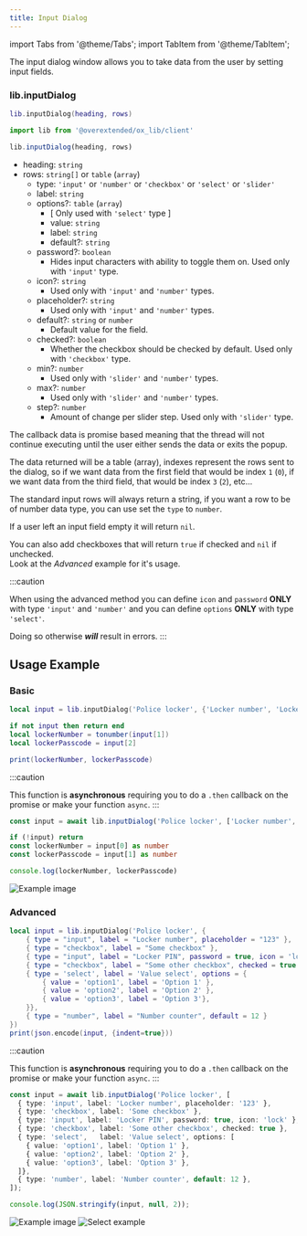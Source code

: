 ```yaml
---
title: Input Dialog
---
```


import Tabs from '@theme/Tabs';
import TabItem from '@theme/TabItem';

The input dialog window allows you to take data from the user
by setting input fields.

### lib.inputDialog

<Tabs>
<TabItem value='Lua'>

```lua
lib.inputDialog(heading, rows)
```
</TabItem>
<TabItem value='JS/TS'>

```ts
import lib from '@overextended/ox_lib/client'

lib.inputDialog(heading, rows)
```
</TabItem>
</Tabs>

* heading: `string`
* rows: `string[]` or `table` (`array`)
  * type: `'input'` or `'number'` or `'checkbox'` or `'select'` or `'slider'`
  * label: `string`
  * options?: `table` (`array`)
    * [ Only used with `'select'` type ]
    * value: `string`
    * label: `string`
    * default?: `string`
  * password?: `boolean`
    * Hides input characters with ability to toggle them on. Used only with `'input'` type.
  * icon?: `string`
    * Used only with `'input'` and `'number'` types.
  * placeholder?: `string`
    * Used only with `'input'` and `'number'` types.
  * default?: `string` or `number`
    * Default value for the field.
  * checked?: `boolean`
    * Whether the checkbox should be checked by default. Used only with `'checkbox'` type.
  * min?: `number`
    * Used only with `'slider'` and `'number'` types.
  * max?: `number`
    * Used only with `'slider'` and `'number'` types.
  * step?: `number`
    * Amount of change per slider step. Used only with `'slider'` type.

The callback data is promise based meaning that the thread will
not continue executing until the user either sends the data
or exits the popup.

The data returned will be a table (array), indexes represent the rows
sent to the dialog, so if we want data from the first field that
would be index `1` (`0`), if we want data from the third field, that would
be index `3` (`2`), etc...

The standard input rows will always return a string, if you want a row to be of
number data type, you can use set the `type` to `number`.

If a user left an input field empty it will return `nil`.

You can also add checkboxes that will return `true` if checked and `nil` if unchecked.  
Look at the *Advanced* example for it's usage.

:::caution

When using the advanced method you can define `icon` and `password` **ONLY** with type `'input'` and `'number'` and
you can define `options` **ONLY** with type `'select'`.


Doing so otherwise ***will*** result in errors.
:::

## Usage Example

### Basic

<Tabs>
<TabItem value='Lua'>

```lua
local input = lib.inputDialog('Police locker', {'Locker number', 'Locker passcode'})

if not input then return end
local lockerNumber = tonumber(input[1])
local lockerPasscode = input[2]

print(lockerNumber, lockerPasscode)
```
</TabItem>
<TabItem value='JS/TS'>

:::caution

This function is **asynchronous** requiring you to do a `.then` callback on the promise or make your function `async`.
:::


```ts
const input = await lib.inputDialog('Police locker', ['Locker number', 'Locker passcode'])

if (!input) return
const lockerNumber = input[0] as number
const lockerPasscode = input[1] as number

console.log(lockerNumber, lockerPasscode)
```
</TabItem>
</Tabs>

![Example image](https://i.imgur.com/RvFFZqv.png)

### Advanced

<Tabs>
<TabItem value="Lua">

```lua
local input = lib.inputDialog('Police locker', {
	{ type = "input", label = "Locker number", placeholder = "123" },
	{ type = "checkbox", label = "Some checkbox" },
	{ type = "input", label = "Locker PIN", password = true, icon = 'lock' },
	{ type = "checkbox", label = "Some other checkbox", checked = true },
	{ type = 'select', label = 'Value select', options = {
		{ value = 'option1', label = 'Option 1' },
		{ value = 'option2', label = 'Option 2' },
		{ value = 'option3', label = 'Option 3'},
	}},
	{ type = "number", label = "Number counter", default = 12 }
})
print(json.encode(input, {indent=true}))
```
</TabItem>
<TabItem value="JS/TS">

:::caution

This function is **asynchronous** requiring you to do a `.then` callback on the promise or make your function `async`.
:::

```ts
const input = await lib.inputDialog('Police locker', [
  { type: 'input', label: 'Locker number', placeholder: '123' },
  { type: 'checkbox', label: 'Some checkbox' },
  { type: 'input', label: 'Locker PIN', password: true, icon: 'lock' },
  { type: 'checkbox', label: 'Some other checkbox', checked: true },
  { type: 'select',   label: 'Value select', options: [
    { value: 'option1', label: 'Option 1' },
    { value: 'option2', label: 'Option 2' },
    { value: 'option3', label: 'Option 3' },
  ]},
  { type: 'number', label: 'Number counter', default: 12 },
]);

console.log(JSON.stringify(input, null, 2));
  ```
</TabItem>
</Tabs>

![Example image](https://i.imgur.com/9dBA2d2.png) ![Select example](https://i.imgur.com/ILdFeot.png)
